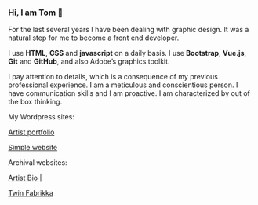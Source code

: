 ### Hi, I am Tom 👋

For the last several years I have been dealing with graphic design. It was a natural step for me to become a front end developer. 

I use **HTML**, **CSS** and **javascript** on a daily basis. I use **Bootstrap**, **Vue.js**, **Git** and **GitHub**, and also Adobe’s graphics toolkit. 

I pay attention to details, which is a consequence of my previous professional experience.
I am a meticulous and conscientious person. I have communication skills and I am proactive.
I am characterized by out of the box thinking.


My Wordpress sites:

[Artist portfolio](tom.outcomer.com)

[Simple website](ino-shop.eu)

Archival websites:

[Artist Bio |](http://web.archive.org/web/20130715021522/http://www.outcomer.com/)

[Twin Fabrikka](http://web.archive.org/web/20180117225241/http://twinfabrikka.com/)

<!--
**OutcomerTom/OutcomerTom** is a ✨ _special_ ✨ repository because its `README.md` (this file) appears on your GitHub profile.

Here are some ideas to get you started:

- 🔭 I’m currently working on ...
- 🌱 I’m currently learning ...
- 👯 I’m looking to collaborate on ...
- 🤔 I’m looking for help with ...
- 💬 Ask me about ...
- 📫 How to reach me: ...
- 😄 Pronouns: ...
- ⚡ Fun fact: ...
-->
